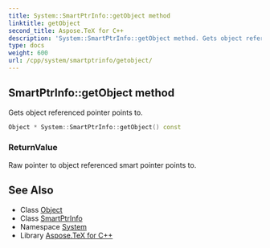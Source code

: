 ```yaml
---
title: System::SmartPtrInfo::getObject method
linktitle: getObject
second_title: Aspose.TeX for C++
description: 'System::SmartPtrInfo::getObject method. Gets object referenced pointer points to in C++.'
type: docs
weight: 600
url: /cpp/system/smartptrinfo/getobject/
---
```

## SmartPtrInfo::getObject method


Gets object referenced pointer points to.

```cpp
Object * System::SmartPtrInfo::getObject() const
```


### ReturnValue

Raw pointer to object referenced smart pointer points to.

## See Also

* Class [Object](../../object/)
* Class [SmartPtrInfo](../)
* Namespace [System](../../)
* Library [Aspose.TeX for C++](../../../)
